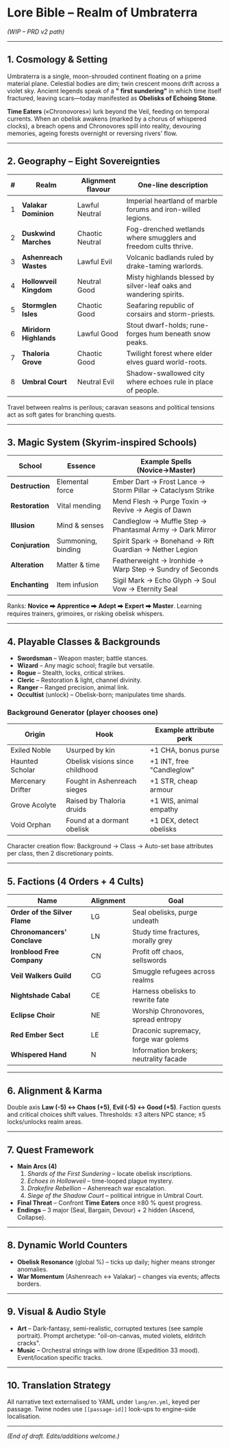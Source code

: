 # Lore Bible – Realm of Umbraterra  
*(WIP – PRD v2 path)*

---
## 1. Cosmology & Setting
Umbraterra is a single, moon-shrouded continent floating on a prime material plane. Celestial bodies are dim; twin crescent moons drift across a violet sky. Ancient legends speak of a **" first sundering"** in which time itself fractured, leaving scars—today manifested as **Obelisks of Echoing Stone**.

**Time Eaters** («Chronovores») lurk beyond the Veil, feeding on temporal currents. When an obelisk awakens (marked by a chorus of whispered clocks), a breach opens and Chronovores spill into reality, devouring memories, ageing forests overnight or reversing rivers' flow.

---
## 2. Geography – Eight Sovereignties
| # | Realm | Alignment flavour | One-line description |
|---|-------|-------------------|-----------------------|
| 1 | **Valakar Dominion** | Lawful Neutral | Imperial heartland of marble forums and iron-willed legions.
| 2 | **Duskwind Marches** | Chaotic Neutral | Fog-drenched wetlands where smugglers and freedom cults thrive.
| 3 | **Ashenreach Wastes** | Lawful Evil | Volcanic badlands ruled by drake-taming warlords.
| 4 | **Hollowveil Kingdom** | Neutral Good | Misty highlands blessed by silver-leaf oaks and wandering spirits.
| 5 | **Stormglen Isles** | Chaotic Good | Seafaring republic of corsairs and storm-priests.
| 6 | **Miridorn Highlands** | Lawful Good | Stout dwarf-holds; rune-forges hum beneath snow peaks.
| 7 | **Thaloria Grove** | Chaotic Good | Twilight forest where elder elves guard world-roots.
| 8 | **Umbral Court** | Neutral Evil | Shadow-swallowed city where echoes rule in place of people.

Travel between realms is perilous; caravan seasons and political tensions act as soft gates for branching quests.

---
## 3. Magic System (Skyrim-inspired Schools)
| School | Essence | Example Spells (Novice→Master) |
|--------|---------|---------------------------------|
| **Destruction** | Elemental force | Ember Dart → Frost Lance → Storm Pillar → Cataclysm Strike |
| **Restoration** | Vital mending | Mend Flesh → Purge Toxin → Revive → Aegis of Dawn |
| **Illusion** | Mind & senses | Candleglow → Muffle Step → Phantasmal Army → Dark Mirror |
| **Conjuration** | Summoning, binding | Spirit Spark → Bonehand → Rift Guardian → Nether Legion |
| **Alteration** | Matter & time | Featherweight → Ironhide → Warp Step → Sundry of Seconds |
| **Enchanting** | Item infusion | Sigil Mark → Echo Glyph → Soul Vow → Eternity Seal |

Ranks: **Novice ⮕ Apprentice ⮕ Adept ⮕ Expert ⮕ Master**.  Learning requires trainers, grimoires, or risking obelisk whispers.

---
## 4. Playable Classes & Backgrounds
* **Swordsman** – Weapon master; battle stances.  
* **Wizard** – Any magic school; fragile but versatile.  
* **Rogue** – Stealth, locks, critical strikes.  
* **Cleric** – Restoration & light, channel divinity.  
* **Ranger** – Ranged precision, animal link.  
* **Occultist** (unlock) – Obelisk-born; manipulates time shards.

### Background Generator (player chooses one)
| Origin | Hook | Example attribute perk |
|--------|------|------------------------|
| Exiled Noble | Usurped by kin | +1 CHA, bonus purse |
| Haunted Scholar | Obelisk visions since childhood | +1 INT, free "Candleglow" |
| Mercenary Drifter | Fought in Ashenreach sieges | +1 STR, cheap armour |
| Grove Acolyte | Raised by Thaloria druids | +1 WIS, animal empathy |
| Void Orphan | Found at a dormant obelisk | +1 DEX, detect obelisks |

Character creation flow: Background → Class → Auto-set base attributes per class, then 2 discretionary points.

---
## 5. Factions (4 Orders + 4 Cults)
| Name | Alignment | Goal |
|------|-----------|------|
| **Order of the Silver Flame** | LG | Seal obelisks, purge undeath |
| **Chronomancers' Conclave** | LN | Study time fractures, morally grey |
| **Ironblood Free Company** | CN | Profit off chaos, sellswords |
| **Veil Walkers Guild** | CG | Smuggle refugees across realms |
| **Nightshade Cabal** | CE | Harness obelisks to rewrite fate |
| **Eclipse Choir** | NE | Worship Chronovores, spread entropy |
| **Red Ember Sect** | LE | Draconic supremacy, forge war golems |
| **Whispered Hand** | N  | Information brokers; neutrality facade |

---
## 6. Alignment & Karma
Double axis **Law (-5) ↔ Chaos (+5)**, **Evil (-5) ↔ Good (+5)**.  Faction quests and critical choices shift values.  Thresholds: ±3 alters NPC stance; ±5 locks/unlocks realm areas.

---
## 7. Quest Framework
* **Main Arcs (4)**  
  1. *Shards of the First Sundering* – locate obelisk inscriptions.  
  2. *Echoes in Hollowveil* – time-looped plague mystery.  
  3. *Drakefire Rebellion* – Ashenreach war escalation.  
  4. *Siege of the Shadow Court* – political intrigue in Umbral Court.
* **Final Threat** – Confront **Time Eaters** once ≥80 % quest progress.
* **Endings** – 3 major (Seal, Bargain, Devour) + 2 hidden (Ascend, Collapse).

---
## 8. Dynamic World Counters
* **Obelisk Resonance** (global %) – ticks up daily; higher means stronger anomalies.  
* **War Momentum** (Ashenreach ↔ Valakar) – changes via events; affects borders.

---
## 9. Visual & Audio Style
* **Art** – Dark-fantasy, semi-realistic, corrupted textures (see sample portrait). Prompt archetype: "oil-on-canvas, muted violets, eldritch cracks".  
* **Music** – Orchestral strings with low drone (Expedition 33 mood). Event/location specific tracks.

---
## 10. Translation Strategy
All narrative text externalised to YAML under `lang/en.yml`, keyed per passage.  Twine nodes use `[[passage-id]]` look-ups to engine-side localisation.

---
*(End of draft.  Edits/additions welcome.)* 